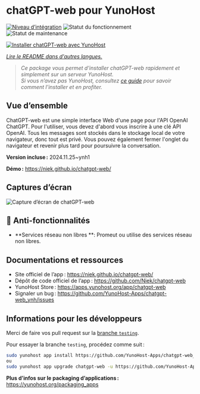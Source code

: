 <!--
Nota bene : ce README est automatiquement généré par <https://github.com/YunoHost/apps/tree/master/tools/readme_generator>
Il NE doit PAS être modifié à la main.
-->

# chatGPT-web pour YunoHost

[![Niveau d’intégration](https://apps.yunohost.org/badge/integration/chatgpt-web)](https://ci-apps.yunohost.org/ci/apps/chatgpt-web/)
![Statut du fonctionnement](https://apps.yunohost.org/badge/state/chatgpt-web)
![Statut de maintenance](https://apps.yunohost.org/badge/maintained/chatgpt-web)

[![Installer chatGPT-web avec YunoHost](https://install-app.yunohost.org/install-with-yunohost.svg)](https://install-app.yunohost.org/?app=chatgpt-web)

*[Lire le README dans d'autres langues.](./ALL_README.md)*

> *Ce package vous permet d’installer chatGPT-web rapidement et simplement sur un serveur YunoHost.*  
> *Si vous n’avez pas YunoHost, consultez [ce guide](https://yunohost.org/install) pour savoir comment l’installer et en profiter.*

## Vue d’ensemble

ChatGPT-web est une simple interface Web d'une page pour l'API OpenAI ChatGPT. Pour l'utiliser, vous devez d'abord vous inscrire à une clé API OpenAI. Tous les messages sont stockés dans le stockage local de votre navigateur, donc tout est privé. Vous pouvez également fermer l'onglet du navigateur et revenir plus tard pour poursuivre la conversation.

**Version incluse :** 2024.11.25~ynh1

**Démo :** <https://niek.github.io/chatgpt-web/>

## Captures d’écran

![Capture d’écran de chatGPT-web](./doc/screenshots/screenshot.png)

## :red_circle: Anti-fonctionnalités

- **Services réseau non libres **: Promeut ou utilise des services réseau non libres.

## Documentations et ressources

- Site officiel de l’app : <https://niek.github.io/chatgpt-web/>
- Dépôt de code officiel de l’app : <https://github.com/Niek/chatgpt-web>
- YunoHost Store : <https://apps.yunohost.org/app/chatgpt-web>
- Signaler un bug : <https://github.com/YunoHost-Apps/chatgpt-web_ynh/issues>

## Informations pour les développeurs

Merci de faire vos pull request sur la [branche `testing`](https://github.com/YunoHost-Apps/chatgpt-web_ynh/tree/testing).

Pour essayer la branche `testing`, procédez comme suit :

```bash
sudo yunohost app install https://github.com/YunoHost-Apps/chatgpt-web_ynh/tree/testing --debug
ou
sudo yunohost app upgrade chatgpt-web -u https://github.com/YunoHost-Apps/chatgpt-web_ynh/tree/testing --debug
```

**Plus d’infos sur le packaging d’applications :** <https://yunohost.org/packaging_apps>
